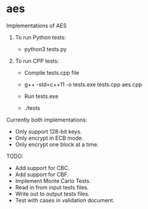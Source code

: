 # aes
Implementations of AES

1. To run Python tests:

    * python3 tests.py

2. To run CPP tests:

    * Compile tests.cpp file

    * g++ -std=c++11 -o tests.exe tests.cpp aes.cpp

    * Run tests.exe

    * ./tests

Currently both implementations:

  * Only support 128-bit keys.
  * Only encrypt in ECB mode.
  * Only encrypt one block at a time.

TODO:

  * Add support for CBC.
  * Add support for CBF.
  * Implement Monte Carlo Tests.
  * Read in from input tests files.
  * Write out to output tests files.
  * Test with cases in validation document.
